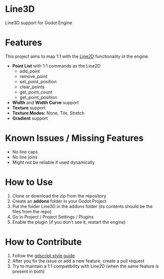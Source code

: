 

# Line3D
Line3D support for Godot Engine

# Features

This project aims to map 1:1 with the [Line2D](https://docs.godotengine.org/en/stable/classes/class_line2d.html) functionality in the engine. 
- **Point List** with 1:1 commands as the Line2D
	- add_point
	- remove_point
	- set_point_position
	- clear_points
	- get_point_count
	- get_point_position
- **Width** and **Width Curve** support
- **Texture** support
- **Texture Modes:** None, Tile, Stretch
- **Gradient** support

# Known Issues / Missing Features
- No line caps
- No line joins
- Might not be reliable if used dynamically

# How to Use

 1. Clone or download the zip from the repository
 2. Create an **addons** folder in your Godot Project
 3. Put the folder Line3D in the addons folder (its contents should be the files from the repo)
 4. Go in Project / Project Settings / Plugins
 5. Enable the plugin (if you don't see it, restart the engine)

# How to Contribute

 1. Follow the [gdscript style guide](https://docs.godotengine.org/en/stable/getting_started/scripting/gdscript/gdscript_styleguide.html)
 2. After you fix the issue or add a new feature, create a pull request
 3. Try to maintain a 1:1 compatibility with Line2D (when the same feature is present in both)
